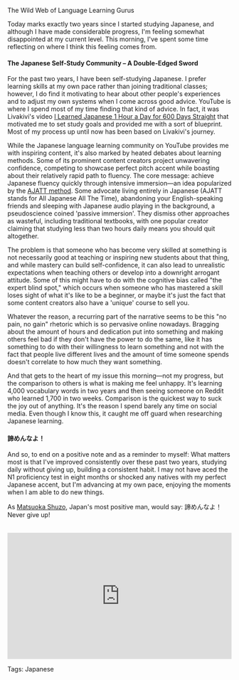 The Wild Web of Language Learning Gurus

Today marks exactly two years since I started studying Japanese, and although I have made considerable progress, I'm feeling somewhat disappointed at my current level. This morning, I've spent some time reflecting on where I think this feeling comes from.

#### The Japanese Self-Study Community – A Double-Edged Sword

For the past two years, I have been self-studying Japanese. I prefer learning skills at my own pace rather than joining traditional classes; however, I do find it motivating to hear about other people's experiences and to adjust my own systems when I come across good advice. YouTube is where I spend most of my time finding that kind of advice. In fact, it was Livakivi's video [I Learned Japanese 1 Hour a Day for 600 Days Straight](https://www.youtube.com/watch?v=bpfCWogjnwc&t=788s) that motivated me to set study goals and provided me with a sort of blueprint. Most of my process up until now has been based on Livakivi's journey. 

While the Japanese language learning community on YouTube provides me with inspiring content, it's also marked by heated debates about learning methods. Some of its prominent content creators project unwavering confidence, competing to showcase perfect pitch accent while boasting about their relatively rapid path to fluency. The core message: achieve Japanese fluency quickly through intensive immersion—an idea popularized by the [AJATT method](https://tatsumoto-ren.github.io/blog/whats-ajatt.html?utm_source=chatgpt.com). Some advocate living entirely in Japanese (AJATT stands for All Japanese All The Time), abandoning your English-speaking friends and sleeping with Japanese audio playing in the background, a pseudoscience coined 'passive immersion'. They dismiss other approaches as wasteful, including traditional textbooks, with one popular creator claiming that studying less than two hours daily means you should quit altogether.

The problem is that someone who has become very skilled at something is not necessarily good at teaching or inspiring new students about that thing, and while mastery can build self-confidence, it can also lead to unrealistic expectations when teaching others or develop into a downright arrogant attitude. Some of this might have to do with the cognitive bias called "the expert blind spot," which occurs when someone who has mastered a skill loses sight of what it's like to be a beginner, or maybe it's just the fact that some content creators also have a 'unique' course to sell you.

Whatever the reason, a recurring part of the narrative seems to be this "no pain, no gain" rhetoric which is so pervasive online nowadays. Bragging about the amount of hours and dedication put into something and making others feel bad if they don't have the power to do the same, like it has something to do with their willingness to learn something and not with the fact that people live different lives and the amount of time someone spends doesn't correlate to how much they want something.

And that gets to the heart of my issue this morning—not my progress, but the comparison to others is what is making me feel unhappy. It's learning 4,000 vocabulary words in two years and then seeing someone on Reddit who learned 1,700 in two weeks. Comparison is the quickest way to suck the joy out of anything. It's the reason I spend barely any time on social media. Even though I know this, it caught me off guard when researching Japanese learning. 

#### 諦めんなよ！

And so, to end on a positive note and as a reminder to myself: What matters most is that I've improved consistently over these past two years, studying daily without giving up, building a consistent habit. I may not have aced the N1 proficiency test in eight months or shocked any natives with my perfect Japanese accent, but I'm advancing at my own pace, enjoying the moments when I am able to do new things.

As [Matsuoka Shuzo](https://www.youtube.com/watch?v=-9n66Aap13o), Japan's most positive man, would say: 諦めんなよ！Never give up!
<div style="position: relative; padding-bottom: 56.25%; height: 0; overflow: hidden; margin-top: 2rem;">
    <iframe 
            style="position: absolute; top: 0; left: 0; width: 100%; height: 100%;" 
                    src="https://www.youtube.com/embed/KxGRhd_iWuE?si=fwtzHUCDxFbseF1S" 
                            title="YouTube video player" 
                                    frameborder="0" 
                                            allow="accelerometer; autoplay; clipboard-write; encrypted-media; gyroscope; picture-in-picture; web-share" 
                                                    allowfullscreen>
                                                        </iframe>
                                                        </div>


Tags: Japanese
